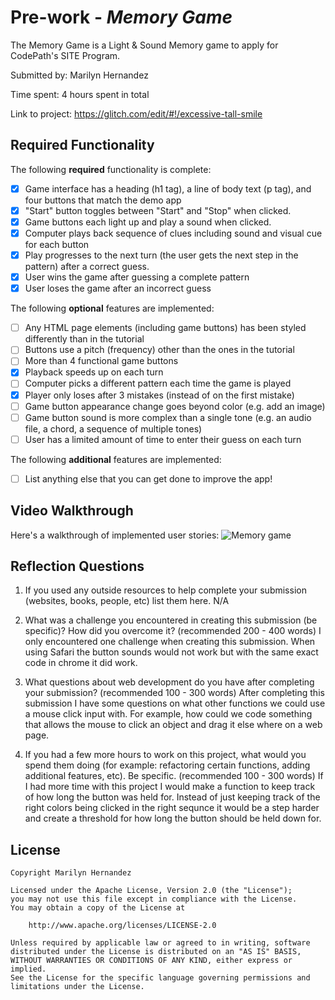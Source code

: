 # Pre-work - *Memory Game*

The Memory Game is a Light & Sound Memory game to apply for CodePath's SITE Program. 

Submitted by: Marilyn Hernandez 

Time spent: 4 hours spent in total

Link to project: https://glitch.com/edit/#!/excessive-tall-smile

## Required Functionality

The following **required** functionality is complete:

* [x] Game interface has a heading (h1 tag), a line of body text (p tag), and four buttons that match the demo app
* [x] "Start" button toggles between "Start" and "Stop" when clicked. 
* [x] Game buttons each light up and play a sound when clicked. 
* [x] Computer plays back sequence of clues including sound and visual cue for each button
* [x] Play progresses to the next turn (the user gets the next step in the pattern) after a correct guess. 
* [x] User wins the game after guessing a complete pattern
* [x] User loses the game after an incorrect guess

The following **optional** features are implemented:

* [ ] Any HTML page elements (including game buttons) has been styled differently than in the tutorial
* [ ] Buttons use a pitch (frequency) other than the ones in the tutorial
* [ ] More than 4 functional game buttons
* [x] Playback speeds up on each turn
* [ ] Computer picks a different pattern each time the game is played
* [x] Player only loses after 3 mistakes (instead of on the first mistake)
* [ ] Game button appearance change goes beyond color (e.g. add an image)
* [ ] Game button sound is more complex than a single tone (e.g. an audio file, a chord, a sequence of multiple tones)
* [ ] User has a limited amount of time to enter their guess on each turn

The following **additional** features are implemented:

- [ ] List anything else that you can get done to improve the app!

## Video Walkthrough

Here's a walkthrough of implemented user stories:
![Memory game](https://user-images.githubusercontent.com/55328250/112251795-205d7980-8c19-11eb-9860-160bc71c924b.gif)


## Reflection Questions
1. If you used any outside resources to help complete your submission (websites, books, people, etc) list them here. 
N/A
2. What was a challenge you encountered in creating this submission (be specific)? How did you overcome it? (recommended 200 - 400 words) 
I only encountered one challenge when creating this submission. When using Safari the button sounds would not work but with the same exact code in chrome it did work. 

3. What questions about web development do you have after completing your submission? (recommended 100 - 300 words) 
After completing this submission I have some questions on what other functions we could use a mouse click input with. For example, how could we code something that allows the mouse to click an object and drag it else where on a web page.

4. If you had a few more hours to work on this project, what would you spend them doing (for example: refactoring certain functions, adding additional features, etc). Be specific. (recommended 100 - 300 words) 
If I had more time with this project I would make a function to keep track of how long the button was held for. Instead of just keeping track of the right colors being clicked in the right sequnce it would be a step harder and create a threshold for how long the button should be held down for. 


## License

    Copyright Marilyn Hernandez 

    Licensed under the Apache License, Version 2.0 (the "License");
    you may not use this file except in compliance with the License.
    You may obtain a copy of the License at

        http://www.apache.org/licenses/LICENSE-2.0

    Unless required by applicable law or agreed to in writing, software
    distributed under the License is distributed on an "AS IS" BASIS,
    WITHOUT WARRANTIES OR CONDITIONS OF ANY KIND, either express or implied.
    See the License for the specific language governing permissions and
    limitations under the License.
